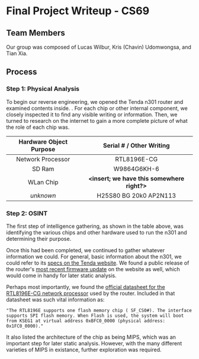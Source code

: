 # Final Project Writeup - CS69

## Team Members

Our group was composed of Lucas Wilbur, Kris (Chavin) Udomwongsa, and Tian Xia.

## Process

### Step 1: Physical Analysis

To begin our reverse engineering, we opened the Tenda n301 router and examined contents inside.  <Insert picture Kris made here labeling different parts>.  For each chip or other internal component, we closely inspected it to find any visible writing or information.  Then, we turned to research on the internet to gain a more complete picture of what the role of each chip was.

| Hardware Object Purpose |          Serial # / Other Writing           |
| :---------------------: | :-----------------------------------------: |
|    Network Processor    |                 RTL8196E-CG                 |
|         SD Ram          |                 W9864G6KH-6                 |
|        WLan Chip        | **<insert; we have this somewhere right?>** |
|        *unknown*        |           H25S80 BG 20k0 AP2N113            |

### Step 2: OSINT

The first step of intelligence gathering, as shown in the table above, was identifying the various chips and other hardware used to run the n301 and determining their purpose.

Once this had been completed, we continued to gather whatever information we could.  For general, basic information about the n301, we could refer to its [specs on the Tenda website](https://www.tendacn.com/product/specification/N301.html).  We found a public release of the router's [most recent firmware update](https://www.tendacn.com/us/download/detail-3977.html) on the website as well, which would come in handy for later static analysis.

Perhaps most importantly, we found the [official datasheet for the RTL8196E-CG network processor](http://www.hytic.net/upload/files/2015/09/REALTEK-RTL8196E.pdf) used by the router.  Included in that datasheet was such vital information as:

```
"The RTL8196E supports one flash memory chip ( SF_CS0#). The interface supports SPI flash memory. When Flash is used, the system will boot from KSEG1 at virtual address 0xBFC0_0000 (physical address: 0x1FC0_0000)."
```

It also listed the architecture of the chip as being MIPS, which was an important step for later static analysis.  However, with the many different varieties of MIPS in existance, further exploration was required.

